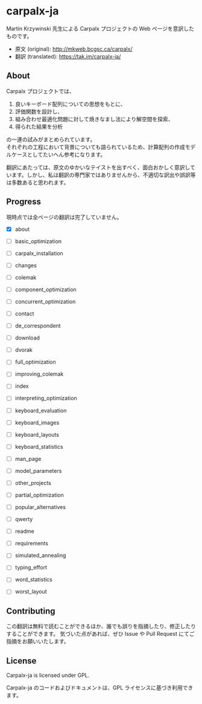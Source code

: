 # carpalx-ja
Martin Krzywinski 先生による Carpalx プロジェクトの Web ページを意訳したものです。

- 原文 (original): http://mkweb.bcgsc.ca/carpalx/
- 翻訳 (translated): https://tak.im/carpalx-ja/

## About
Carpalx プロジェクトでは、

1. 良いキーボード配列についての思想をもとに、
2. 評価関数を設計し、
3. 組み合わせ最適化問題に対して焼きなまし法により解空間を探索、
4. 得られた結果を分析

の一連の試みがまとめられています。  
それぞれの工程において背景についても語られているため、計算配列の作成モデルケースとしてたいへん参考になります。

翻訳にあたっては、原文のゆかいなテイストを出すべく、面白おかしく意訳しています。しかし、私は翻訳の専門家ではありませんから、不適切な訳出や誤訳等は多数あると思われます。

## Progress

現時点では全ページの翻訳は完了していません。

- [x] about
- [ ] basic_optimization
- [ ] carpalx_installation
- [ ] changes
- [ ] colemak
- [ ] component_optimization
- [ ] concurrent_optimization
- [ ] contact
- [ ] de_correspondent
- [ ] download
- [ ] dvorak
- [ ] full_optimization
- [ ] improving_colemak
- [ ] index
- [ ] interpreting_optimization
- [ ] keyboard_evaluation
- [ ] keyboard_images
- [ ] keyboard_layouts
- [ ] keyboard_statistics
- [ ] man_page
- [ ] model_parameters
- [ ] other_projects
- [ ] partial_optimization
- [ ] popular_alternatives
- [ ] qwerty
- [ ] readme
- [ ] requirements
- [ ] simulated_annealing
- [ ] typing_effort
- [ ] word_statistics
- [ ] worst_layout


## Contributing
この翻訳は無料で読むことができるほか、誰でも誤りを指摘したり、修正したりすることができます。
気づいた点があれば、ぜひ Issue や Pull Request にてご指摘をお願いいたします。

## License
Carpalx-ja is licensed under GPL.

Carpalx-ja のコードおよびドキュメントは、GPL ライセンスに基づき利用できます。
